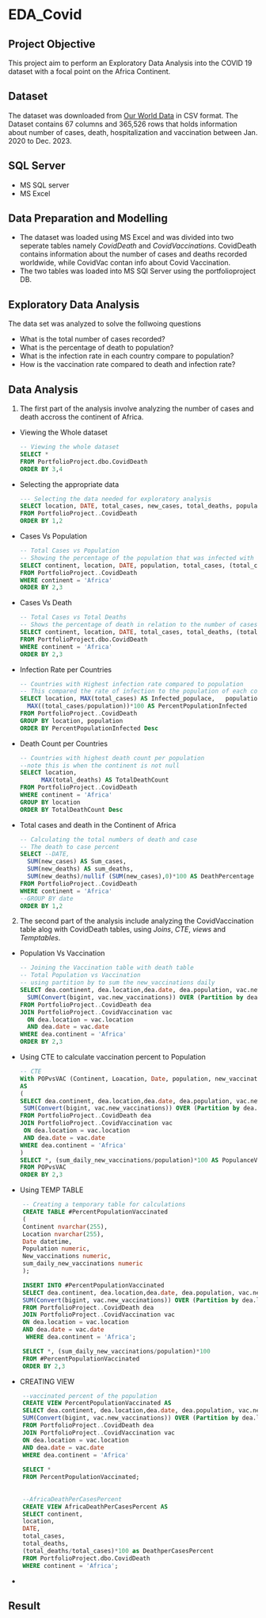 # EDA_Covid
## Project Objective
This project aim to perform an Exploratory Data Analysis into the COVID 19 dataset with a focal point on the Africa Continent. 
## Dataset
The dataset was downloaded from [Our World Data](https://ourworldindata.org/coronavirus) in CSV format. The Dataset contains 67 columns and 365,526 rows that holds information about number of cases, death, hospitalization and vaccination between Jan. 2020 to Dec. 2023.

## SQL Server
- MS SQL server
- MS Excel
## Data Preparation and Modelling
- The dataset was loaded using MS Excel and was divided into two seperate tables namely *CovidDeath* and *CovidVaccinations*. CovidDeath contains information about the number of cases and deaths recorded worldwide, while CovidVac contan info about Covid Vaccination.
- The two tables was loaded into MS SQl Server using the portfolioproject DB.
## Exploratory Data Analysis
The data set was analyzed to solve the follwoing questions
- What is the total number of cases recorded?
- What is the percentage of death to population?
- What is the infection rate in each country compare to population?
- How is the vaccination rate compared to death and infection rate?

## Data Analysis
1. The first part of the analysis involve analyzing the number of cases and death accross the continent of Africa. 
- Viewing the Whole dataset
  ``` SQL
  -- Viewing the whole dataset
  SELECT *
  FROM PortfolioProject.dbo.CovidDeath
  ORDER BY 3,4
  ```
- Selecting the appropriate data
  ``` SQL
  --- Selecting the data needed for exploratory analysis
  SELECT location, DATE, total_cases, new_cases, total_deaths, population
  FROM PortfolioProject..CovidDeath
  ORDER BY 1,2
  ```
- Cases Vs Population
  ``` SQL
  -- Total Cases vs Population
  -- Showing the percentage of the population that was infected with Covid
  SELECT continent, location, DATE, population, total_cases, (total_cases/population)*100 AS caseperPopulationPercent
  FROM PortfolioProject..CovidDeath
  WHERE continent = 'Africa'
  ORDER BY 2,3
  ```
- Cases Vs Death
  ```SQL
  -- Total Cases vs Total Deaths
  -- Shows the percentage of death in relation to the number of cases
  SELECT continent, location, DATE, total_cases, total_deaths, (total_deaths/total_cases)*100 AS DeathperCasesPercent
  FROM PortfolioProject.dbo.CovidDeath
  WHERE continent = 'Africa'
  ORDER BY 2,3
  ```
- Infection Rate per Countries
  ```SQL
  -- Countries with Highest infection rate compared to population
  -- This compared the rate of infection to the population of each country
  SELECT location, MAX(total_cases) AS Infected_populace,	population,
    MAX((total_cases/population))*100 AS PercentPopulationInfected
  FROM PortfolioProject..CovidDeath
  GROUP BY location, population
  ORDER BY PercentPopulationInfected Desc
  ```
- Death Count per Countries
  ```SQL
  -- Countries with highest death count per population
  --note this is when the continent is not null
  SELECT location,
		MAX(total_deaths) AS TotalDeathCount		
  FROM PortfolioProject..CovidDeath
  WHERE continent = 'Africa'
  GROUP BY location
  ORDER BY TotalDeathCount Desc
  ```
- Total cases and death in the Continent of Africa
  ```SQL
  -- Calculating the total numbers of death and case
  -- The death to case percent
  SELECT --DATE,
	SUM(new_cases) AS Sum_cases,
	SUM(new_deaths) AS sum_deaths,
	SUM(new_deaths)/nullif (SUM(new_cases),0)*100 AS DeathPercentage
  FROM PortfolioProject..CovidDeath
  WHERE continent = 'Africa'
  --GROUP BY date
  ORDER BY 1,2
  ```
2. The second part of the analysis include analyzing the CovidVaccination table alog with CovidDeath tables, using *Joins*, *CTE*, *views* and *Temptables*.
- Population Vs Vaccination
  ```SQL
  -- Joining the Vaccination table with death table
  -- Total Population vs Vaccination
  -- using partition by to sum the new_vaccinations daily
  SELECT dea.continent, dea.location,dea.date, dea.population, vac.new_vaccinations,
	SUM(Convert(bigint, vac.new_vaccinations)) OVER (Partition by dea.location Order by dea.location, dea.date) AS sum_daily_new_vaccinations
  FROM PortfolioProject..CovidDeath dea
  JOIN PortfolioProject..CovidVaccination vac
	ON dea.location = vac.location
	AND dea.date = vac.date
  WHERE dea.continent = 'Africa'
  ORDER BY 2,3
  ```
- Using CTE to calculate vaccination percent to Population
   ```SQL
   -- CTE
   With POPvsVAC (Continent, Loacation, Date, population, new_vaccinations, sum_daily_new_vaccinations)
   AS
   (
   SELECT dea.continent, dea.location,dea.date, dea.population, vac.new_vaccinations,
  	SUM(Convert(bigint, vac.new_vaccinations)) OVER (Partition by dea.location Order by dea.location, dea.date) AS sum_daily_new_vaccinations
   FROM PortfolioProject..CovidDeath dea
   JOIN PortfolioProject..CovidVaccination vac
	ON dea.location = vac.location
	AND dea.date = vac.date
   WHERE dea.continent = 'Africa'
   )
   SELECT *, (sum_daily_new_vaccinations/population)*100 AS PopulanceVaccinatedPercent
   FROM POPvsVAC
   ORDER BY 2,3
   ```
- Using TEMP TABLE
```SQL
    -- Creating a temporary table for calculations
    CREATE TABLE #PercentPopulationVaccinated
    (
    Continent nvarchar(255),
    Location nvarchar(255),
    Date datetime,
    Population numeric,
    New_vaccinations numeric,
    sum_daily_new_vaccinations numeric
    );

    INSERT INTO #PercentPopulationVaccinated
    SELECT dea.continent, dea.location,dea.date, dea.population, vac.new_vaccinations,
    SUM(Convert(bigint, vac.new_vaccinations)) OVER (Partition by dea.location Order by dea.location, dea.date) AS sum_daily_new_vaccinations
    FROM PortfolioProject..CovidDeath dea
    JOIN PortfolioProject..CovidVaccination vac
	ON dea.location = vac.location
	AND dea.date = vac.date
     WHERE dea.continent = 'Africa';

    SELECT *, (sum_daily_new_vaccinations/population)*100
    FROM #PercentPopulationVaccinated
    ORDER BY 2,3
```

- CREATING VIEW
```SQL
    --vaccinated percent of the population
    CREATE VIEW PercentPopulationVaccinated AS
    SELECT dea.continent, dea.location,dea.date, dea.population, vac.new_vaccinations,
    SUM(Convert(bigint, vac.new_vaccinations)) OVER (Partition by dea.location Order by dea.location, dea.date) AS sum_daily_new_vaccinations
    FROM PortfolioProject..CovidDeath dea
    JOIN PortfolioProject..CovidVaccination vac
	ON dea.location = vac.location
	AND dea.date = vac.date
    WHERE dea.continent = 'Africa'
	
    SELECT *
    FROM PercentPopulationVaccinated;
    
   
    --AfricaDeathPerCasesPercent
    CREATE VIEW AfricaDeathPerCasesPercent AS
    SELECT continent,
	location,
	DATE,
	total_cases,
	total_deaths,
	(total_deaths/total_cases)*100 as DeathperCasesPercent
    FROM PortfolioProject.dbo.CovidDeath
    WHERE continent = 'Africa';
```
- 
## Result
